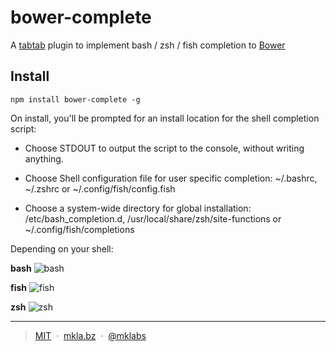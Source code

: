# bower-complete

A [tabtab]() plugin to implement bash / zsh / fish completion to [Bower][]

## Install

    npm install bower-complete -g

On install, you'll be prompted for an install location for the shell completion
script:

- Choose STDOUT to output the script to the console, without writing anything.

- Choose Shell configuration file for user specific completion: ~/.bashrc, ~/.zshrc or ~/.config/fish/config.fish

- Choose a system-wide directory for global installation: /etc/bash_completion.d, /usr/local/share/zsh/site-functions or ~/.config/fish/completions

Depending on your shell:

**bash**
![bash][]

**fish**
![fish][]

**zsh**
![zsh][]


[Bower]: http://bower.io
[tabtab]: https://github.com/mklabs/node-tabtab
[bash]: https://raw.githubusercontent.com/mklabs/node-tabtab/master/docs/img/bash-install.png
[zsh]: https://raw.githubusercontent.com/mklabs/node-tabtab/master/docs/img/zsh-install.png
[fish]: https://raw.githubusercontent.com/mklabs/node-tabtab/master/docs/img/fish-install.png

---

> [MIT](./LICENSE) &nbsp;&middot;&nbsp;
> [mkla.bz](http://mkla.bz) &nbsp;&middot;&nbsp;
> [@mklabs](https://github.com/mklabs)
